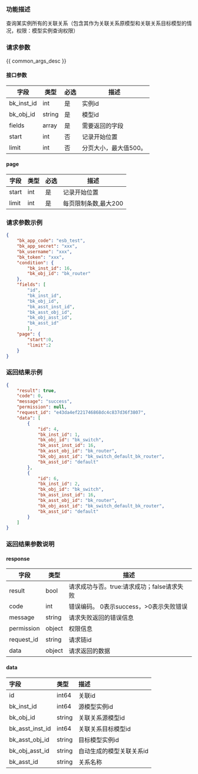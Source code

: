 ### 功能描述

查询某实例所有的关联关系（包含其作为关联关系原模型和关联关系目标模型的情况，权限：模型实例查询权限）

### 请求参数

{{ common_args_desc }}

#### 接口参数

| 字段         | 类型     | 必选 | 描述           |
|------------|--------|----|--------------|
| bk_inst_id | int    | 是  | 实例id         |
| bk_obj_id  | string | 是  | 模型id         |
| fields     | array  | 是  | 需要返回的字段      |
| start      | int    | 否  | 记录开始位置       |
| limit      | int    | 否  | 分页大小，最大值500。 |

#### page

| 字段    | 类型  | 必选 | 描述           |
|-------|-----|----|--------------|
| start | int | 是  | 记录开始位置       |
| limit | int | 是  | 每页限制条数,最大200 |

### 请求参数示例

```json
{
    "bk_app_code": "esb_test",
    "bk_app_secret": "xxx",
    "bk_username": "xxx",
    "bk_token": "xxx",
    "condition": {
        "bk_inst_id": 16,
        "bk_obj_id": "bk_router"
    },
    "fields": [
        "id",
        "bk_inst_id",
        "bk_obj_id",
        "bk_asst_inst_id",
        "bk_asst_obj_id",
        "bk_obj_asst_id",
        "bk_asst_id"
        ],
    "page": {
        "start":0,
        "limit":2
    }
}
```

### 返回结果示例

```json
{
    "result": true,
    "code": 0,
    "message": "success",
    "permission": null,
    "request_id": "e43da4ef221746868dc4c837d36f3807",
    "data": [
        {
            "id": 4,
            "bk_inst_id": 1,
            "bk_obj_id": "bk_switch",
            "bk_asst_inst_id": 16,
            "bk_asst_obj_id": "bk_router",
            "bk_obj_asst_id": "bk_switch_default_bk_router",
            "bk_asst_id": "default"
        },
        {
            "id": 6,
            "bk_inst_id": 2,
            "bk_obj_id": "bk_switch",
            "bk_asst_inst_id": 16,
            "bk_asst_obj_id": "bk_router",
            "bk_obj_asst_id": "bk_switch_default_bk_router",
            "bk_asst_id": "default"
        }
    ]
}
```

### 返回结果参数说明

#### response

| 字段         | 类型     | 描述                         |
|------------|--------|----------------------------|
| result     | bool   | 请求成功与否。true:请求成功；false请求失败 |
| code       | int    | 错误编码。 0表示success，>0表示失败错误  |
| message    | string | 请求失败返回的错误信息                |
| permission | object | 权限信息                       |
| request_id | string | 请求链id                      |
| data       | object | 请求返回的数据                    |

#### data

| 字段              | 类型     | 描述            |
|:----------------|:-------|:--------------|
| id              | int64  | 关联id          |
| bk_inst_id      | int64  | 源模型实例id       |
| bk_obj_id       | string | 关联关系源模型id     |
| bk_asst_inst_id | int64  | 关联关系目标模型id    |
| bk_asst_obj_id  | string | 目标模型实例id      |
| bk_obj_asst_id  | string | 自动生成的模型关联关系id |
| bk_asst_id      | string | 关系名称          |
